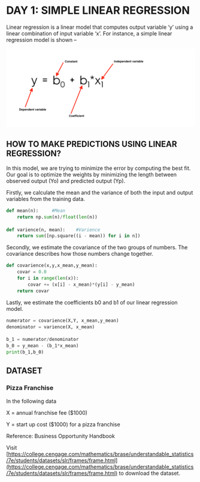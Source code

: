 # DAY 1: SIMPLE LINEAR REGRESSION 

Linear regression is a linear model that computes output variable ‘y’ using a linear combination of input variable ‘x’. For instance, a simple linear regression model is shown –
<p align="center">
  <img src="https://github.com/pratyaksh10/100-Days-Of-AI/blob/master/Day1/eq.png">
</p>


## HOW TO MAKE PREDICTIONS USING LINEAR REGRESSION?
In this model, we are trying to minimize the error by computing the best fit. Our goal is to optimize the weights by minimizing the length between observed output (Yo) and predicted output (Yp).

Firstly, we calculate the mean and the variance of both the input and output variables from the training data. 
```python
def mean(n):     #Mean
    return np.sum(n)/float(len(n))

def varience(n, mean):    #Varience
    return sum([np.square((i - mean)) for i in n])
```

Secondly, we estimate the covariance of the two groups of numbers. The covariance describes how those numbers change together.
```python
def covarience(x,y,x_mean,y_mean):
    covar = 0.0
    for i in range(len(x)):
        covar += (x[i] - x_mean)*(y[i] - y_mean)
    return covar
```
Lastly, we estimate the coefficients b0 and b1 of our linear regression model.
```python
numerator = covarience(X,Y, x_mean,y_mean)
denominator = varience(X, x_mean)

b_1 = numerator/denominator
b_0 = y_mean - (b_1*x_mean)
print(b_1,b_0)
```

## DATASET 

### Pizza Franchise
In the following data

X = annual franchise fee ($1000)

Y = start up cost ($1000) for a pizza franchise

Reference: Business Opportunity Handbook

Visit [https://college.cengage.com/mathematics/brase/understandable_statistics/7e/students/datasets/slr/frames/frame.html](https://college.cengage.com/mathematics/brase/understandable_statistics/7e/students/datasets/slr/frames/frame.html) to download the dataset.
